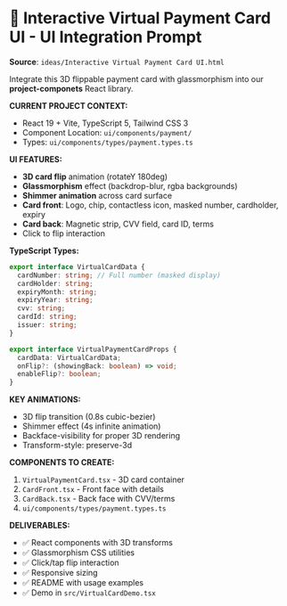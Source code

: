 # 🎯 Interactive Virtual Payment Card UI - UI Integration Prompt

**Source**: `ideas/Interactive Virtual Payment Card UI.html`

Integrate this 3D flippable payment card with glassmorphism into our **project-componets** React library.

**CURRENT PROJECT CONTEXT:**
- React 19 + Vite, TypeScript 5, Tailwind CSS 3
- Component Location: `ui/components/payment/`
- Types: `ui/components/types/payment.types.ts`

**UI FEATURES:**
- **3D card flip** animation (rotateY 180deg)
- **Glassmorphism** effect (backdrop-blur, rgba backgrounds)
- **Shimmer animation** across card surface
- **Card front**: Logo, chip, contactless icon, masked number, cardholder, expiry
- **Card back**: Magnetic strip, CVV field, card ID, terms
- Click to flip interaction

**TypeScript Types:**
```typescript
export interface VirtualCardData {
  cardNumber: string; // Full number (masked display)
  cardHolder: string;
  expiryMonth: string;
  expiryYear: string;
  cvv: string;
  cardId: string;
  issuer: string;
}

export interface VirtualPaymentCardProps {
  cardData: VirtualCardData;
  onFlip?: (showingBack: boolean) => void;
  enableFlip?: boolean;
}
```

**KEY ANIMATIONS:**
- 3D flip transition (0.8s cubic-bezier)
- Shimmer effect (4s infinite animation)
- Backface-visibility for proper 3D rendering
- Transform-style: preserve-3d

**COMPONENTS TO CREATE:**
1. `VirtualPaymentCard.tsx` - 3D card container
2. `CardFront.tsx` - Front face with details
3. `CardBack.tsx` - Back face with CVV/terms
4. `ui/components/types/payment.types.ts`

**DELIVERABLES:**
- ✅ React components with 3D transforms
- ✅ Glassmorphism CSS utilities
- ✅ Click/tap flip interaction
- ✅ Responsive sizing
- ✅ README with usage examples
- ✅ Demo in `src/VirtualCardDemo.tsx`
